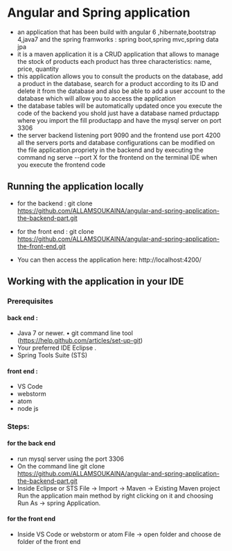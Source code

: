 # Angular and Spring application
* an application that has been build with angular 6 ,hibernate,bootstrap 4,java7 and the spring framworks : spring boot,spring mvc,spring data jpa 
* it is a maven application it is a CRUD application that allows to manage the stock of products each product has three characteristics: name, price, quantity
* this application allows you to consult the products on the database, add a product in the database, search for a product according to its ID and delete it from the database and also be able to add a user account to the database which will allow you to access the application 
* the database tables will be automatically updated once you execute the code of the backend you shold just have a database named prductapp  where you import the fill productapp and have the mysql server on port 3306 
* the server backend listening port 9090 and the frontend use port 4200 all the servers ports and database configurations can be modified on the file application.propriety in the backend and by executing the command ng serve --port X for the frontend on the terminal IDE when you execute the frontend code
## Running the application locally
* for the backend : 
git clone https://github.com/ALLAMSOUKAINA/angular-and-spring-application-the-backend-part.git
* for the front end : 
git clone https://github.com/ALLAMSOUKAINA/angular-and-spring-application-the-front-end.git


* You can then access the application here: http://localhost:4200/

## Working with the application in your IDE
### Prerequisites
#### back end :
* Java 7 or newer. 
•	git command line tool (https://help.github.com/articles/set-up-git) 
* Your preferred IDE Eclipse . 
* Spring Tools Suite (STS) 
#### front end :
* VS Code
* webstorm 
* atom 
* node js

### Steps:
#### for the back end
+ run mysql server using the port 3306
+ On the command line git clone https://github.com/ALLAMSOUKAINA/angular-and-spring-application-the-backend-part.git 
+ Inside Eclipse or STS File -> Import -> Maven -> Existing Maven project Run the application main method by right clicking on it and choosing Run As -> spring Application.

#### for the front end
+ Inside VS Code or webstorm or atom File -> open folder and choose de folder of the front end

